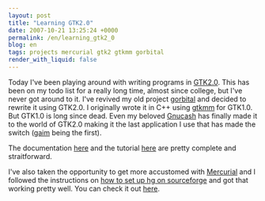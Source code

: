 ```yaml
---
layout: post
title: "Learning GTK2.0"
date: 2007-10-21 13:25:24 +0000
permalink: /en/learning_gtk2_0
blog: en
tags: projects mercurial gtk2 gtkmm gorbital
render_with_liquid: false
---
```


<p>Today I've been playing around with writing programs in <a href="http://www.gtk.org/">GTK2.0</a>. This has been on my todo list for a really long time, almost since college, but I've never got around to it. I've revived my old project <a href="http://gorbital.sourceforge.net/">gorbital</a> and decided to rewrite it using GTK2.0. I originally wrote it in C++ using <a href="http://www.gtkmm.org/">gtkmm</a> for GTK1.0. But GTK1.0 is long since dead. Even my beloved <a href="http://www.gnucash.org/">Gnucash</a> has finally made it to the world of GTK2.0 making it the last application I use that has made the switch (<a href="http://www.pidgin.im/">gaim</a> being the first).</p>

<p>The documentation <a href="http://www.gtk.org/api/">here</a> and the tutorial <a href="http://www.gtk.org/tutorial/">here</a> are pretty complete and straitforward.</p>

<p>I've also taken the opportunity to get more accustomed with <a href="http://www.selenic.com/mercurial/">Mercurial</a> and I followed the instructions on <a href="http://www.selenic.com/mercurial/wiki/index.cgi/MercurialOnSourceforge">how to set up hg on sourceforge</a> and got that working pretty well. You can check it out <a href="http://gorbital.sourceforge.net/hg/">here</a>.</p>
